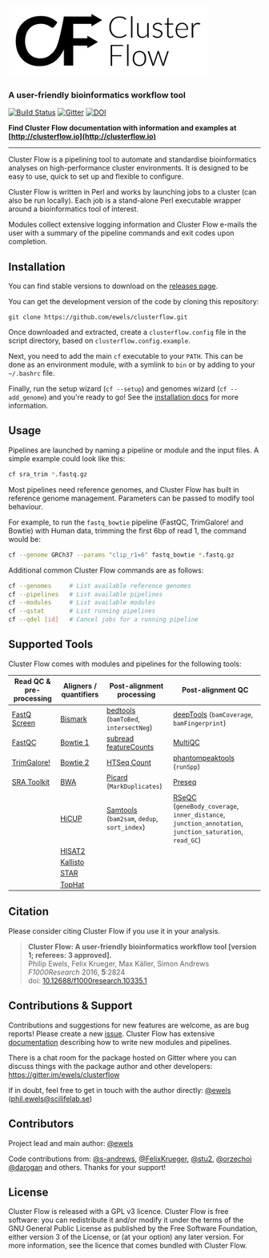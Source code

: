 # <img src="docs/assets/Cluster_Flow_logo.png" width="400" title="Cluster Flow">

### A user-friendly bioinformatics workflow tool

[![Build Status](https://img.shields.io/travis/ewels/clusterflow.svg?style=flat-square)](https://travis-ci.org/ewels/clusterflow)
[![Gitter](https://img.shields.io/badge/gitter-%20join%20chat%20%E2%86%92-4fb99a.svg?style=flat-square)](https://gitter.im/ewels/clusterflow)
[![DOI](https://img.shields.io/badge/DOI-10.12688%2Ff1000research.10335.1-lightgrey.svg?style=flat-square)](http://dx.doi.org/10.12688/f1000research.10335.1)

**Find Cluster Flow documentation with information and examples at
[http://clusterflow.io](http://clusterflow.io)**

---

Cluster Flow is a pipelining tool to automate and standardise
bioinformatics analyses on high-performance cluster environments.
It is designed to be easy to use, quick to set up and flexible to configure.

Cluster Flow is written in Perl and works by launching jobs to a cluster
(can also be run locally). Each job is a stand-alone Perl executable wrapper
around a bioinformatics tool of interest.

Modules collect extensive logging information and Cluster Flow e-mails
the user with a summary of the pipeline commands and exit codes upon completion.

## Installation
You can find stable versions to download on the
[releases page](https://github.com/ewels/clusterflow/releases).

You can get the development version of the code by cloning this repository:
```
git clone https://github.com/ewels/clusterflow.git
```

Once downloaded and extracted, create a `clusterflow.config` file in the
script directory, based on `clusterflow.config.example`.

Next, you need to add the main `cf` executable to your `PATH`. This can be done
as an environment module, with a symlink to `bin` or by adding to your `~/.bashrc`
file.

Finally, run the setup wizard (`cf --setup`) and genomes wizard (`cf --add_genome`) and
you're ready to go! See the [installation docs](docs/installation.md) for more
information.

## Usage
Pipelines are launched by naming a pipeline or module and the input files. A simple
example could look like this:
```bash
cf sra_trim *.fastq.gz
```

Most pipelines need reference genomes, and Cluster Flow has built in reference
genome management. Parameters can be passed to modify tool behaviour.

For example, to run the `fastq_bowtie` pipeline (FastQC, TrimGalore! and Bowtie)
with Human data, trimming the first 6bp of read 1, the command would be:

```bash
cf --genome GRCh37 --params "clip_r1=6" fastq_bowtie *.fastq.gz
```

Additional common Cluster Flow commands are as follows:
```bash
cf --genomes     # List available reference genomes
cf --pipelines   # List available pipelines
cf --modules     # List available modules
cf --qstat       # List running pipelines
cf --qdel [id]   # Cancel jobs for a running pipeline
```


## Supported Tools
Cluster Flow comes with modules and pipelines for the following tools:

Read QC & pre-processing     | Aligners / quantifiers | Post-alignment processing | Post-alignment QC
-----------------------------|------------------------|---------------------------|-------------------
[FastQ Screen](fastqscreen)  |[Bismark](bismark)      | [bedtools](bedtools) (`bamToBed`, `intersectNeg`) | [deepTools](deeptools) (`bamCoverage`, `bamFingerprint`)
[FastQC](fastqc)             |[Bowtie 1](bowtie1)     | [subread featureCounts](featurecounts) | [MultiQC](multiqc)
[TrimGalore!](trimgalore)    |[Bowtie 2](bowtie2)     | [HTSeq Count](htseq_count) | [phantompeaktools](phantompeaktools) (`runSpp`)
[SRA Toolkit](sratoolkit)    |[BWA](bwa)              | [Picard](picard) (`MarkDuplicates`) | [Preseq](preseq)
                             |[HiCUP](hicup) |[Samtools](samtools) (`bam2sam`, `dedup`, `sort_index`) | [RSeQC](rseqc) (`geneBody_coverage`, `inner_distance`, `junction_annotation`, `junction_saturation`, `read_GC`)
                             |[HISAT2](hisat2) | | 
                             |[Kallisto](kallisto) | | 
                             |[STAR](star) | | 
                             |[TopHat](tophat) | | 

## Citation
Please consider citing Cluster Flow if you use it in your analysis.

> **Cluster Flow: A user-friendly bioinformatics workflow tool [version 1; referees: 3 approved].** <br/>
> Philip Ewels, Felix Krueger, Max Käller, Simon Andrews <br/>
> _F1000Research_ 2016, **5**:2824 <br/>
> doi: [10.12688/f1000research.10335.1](http://dx.doi.org/10.12688/f1000research.10335.1)


## Contributions & Support
Contributions and suggestions for new features are welcome, as are bug reports!
Please create a new [issue](https://github.com/ewels/clusterflow/issues).
Cluster Flow has extensive
[documentation](http://clusterflow.io/docs) describing how to write new modules
and pipelines.

There is a chat room for the package hosted on Gitter where you can discuss
things with the package author and other developers:
https://gitter.im/ewels/clusterflow

If in doubt, feel free to get in touch with the author directly:
[@ewels](https://github.com/ewels) (phil.ewels@scilifelab.se)

## Contributors
Project lead and main author: [@ewels](https://github.com/ewels)

Code contributions from:
[@s-andrews](https://github.com/s-andrews),
[@FelixKrueger](https://github.com/FelixKrueger),
[@stu2](https://github.com/stu2),
[@orzechoj](https://github.com/orzechoj)
[@darogan](https://github.com/darogan)
and others. Thanks for your support!

## License
Cluster Flow is released with a GPL v3 licence. Cluster Flow is free software: you can
redistribute it and/or modify it under the terms of the GNU General Public License as
published by the Free Software Foundation, either version 3 of the License, or (at your
option) any later version. For more information, see the licence that comes bundled with
Cluster Flow.

[bedtools]:          http://bedtools.readthedocs.io/en/latest/
[bismark]:           http://www.bioinformatics.babraham.ac.uk/projects/bismark/
[bowtie1]:           http://bowtie-bio.sourceforge.net/index.shtml
[bowtie2]:           http://bowtie-bio.sourceforge.net/bowtie2/index.shtml
[bwa]:               http://bio-bwa.sourceforge.net/
[deeptools]:         https://deeptools.github.io/
[fastqscreen]:       http://www.bioinformatics.babraham.ac.uk/projects/fastq_screen/
[fastqc]:            http://www.bioinformatics.babraham.ac.uk/projects/fastqc/
[featurecounts]:     http://bioinf.wehi.edu.au/featureCounts/
[hicup]:             http://www.bioinformatics.babraham.ac.uk/projects/hicup/
[hisat2]:            http://ccb.jhu.edu/software/hisat2/index.shtml
[htseq_count]:       http://www-huber.embl.de/HTSeq/doc/count.html
[kallisto]:          https://pachterlab.github.io/kallisto/
[multiqc]:           http://multiqc.info
[phantompeaktools]:  https://code.google.com/archive/p/phantompeakqualtools/
[picard]:            https://broadinstitute.github.io/picard/
[preseq]:            http://smithlabresearch.org/software/preseq/
[rseqc]:             http://rseqc.sourceforge.net/
[samtools]:          http://www.htslib.org/
[sratoolkit]:        https://github.com/ncbi/sra-tools
[star]:              https://github.com/alexdobin/STAR
[tophat]:            http://ccb.jhu.edu/software/tophat/index.shtml
[trimgalore]:        http://www.bioinformatics.babraham.ac.uk/projects/trim_galore/

